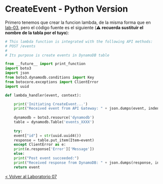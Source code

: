 # CreateEvent - Python Version

Primero tenemos que crear la funcion lambda, de la misma forma que en [lab-03](../lambda-functions-python/EventsList), pero el código fuente es el siguiente (:warning: **recuerda sustituir el nombre de la tabla por el tuyo**):

```python
# This lambda function is integrated with the following API methods:
# POST /events
#
# Its purpose is create events in DynamoDB table

from __future__ import print_function
import boto3
import json
from boto3.dynamodb.conditions import Key
from botocore.exceptions import ClientError
import uuid

def lambda_handler(event, context):

    print('Initiating CreateEvent...')
    print("Received event from API Gateway: " + json.dumps(event, indent=2))
    
    dynamodb = boto3.resource('dynamodb')
    table = dynamodb.Table('events_XXXX')
    
    try:
	event["id"] = str(uuid.uuid4())
	response = table.put_item(Item=event)
    except ClientError as e:
	print(e.response['Error']['Message'])
    else:
	print("Post event succeeded:")
	print("Received response from DynamoDB: " + json.dumps(response, indent=2))
	return event

```


[< Volver al Laboratorio 07 ](../../lab-07) 
